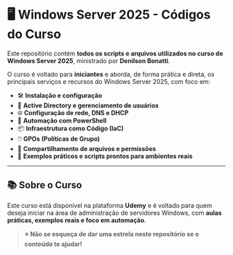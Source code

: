 # 🖥️ Windows Server 2025 - Códigos do Curso

Este repositório contém **todos os scripts e arquivos utilizados no curso de Windows Server 2025**, ministrado por **Denilson Bonatti**.

O curso é voltado para **iniciantes** e aborda, de forma prática e direta, os principais serviços e recursos do Windows Server 2025, com foco em:

- 🛠️ **Instalação e configuração**
- 🔐 **Active Directory e gerenciamento de usuários**
- 🌐 **Configuração de rede, DNS e DHCP**
- 🧠 **Automação com PowerShell**
- 📦 **Infraestrutura como Código (IaC)**
- 🖱️ **GPOs (Políticas de Grupo)**
- 💾 **Compartilhamento de arquivos e permissões**
- 🧪 **Exemplos práticos e scripts prontos para ambientes reais**

---

## 📚 Sobre o Curso

Este curso está disponível na plataforma **Udemy** e é voltado para quem deseja iniciar na área de administração de servidores Windows, com **aulas práticas, exemplos reais e foco em automação**.

> **⭐ Não se esqueça de dar uma estrela neste repositório se o conteúdo te ajudar!**
